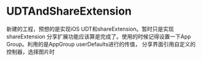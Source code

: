 # UDTAndShareExtension
新建的工程，预想的是实现iOS UDT和shareExtension。暂时只是实现shareExtension
分享扩展功能应该算是完成了。使用的时候记得设置一下App Group。利用的是AppGroup userDefaults进行的传值，
分享界面引用自定义的控制器，选择图片时
